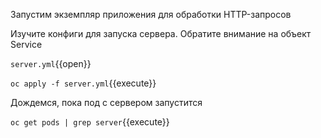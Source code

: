 Запустим экземпляр приложения для обработки HTTP-запросов

Изучите конфиги для запуска сервера. Обратите внимание на объект Service

`server.yml`{{open}}

`oc apply -f server.yml`{{execute}}

Дождемся, пока под с сервером запустится

`oc get pods | grep server`{{execute}}
